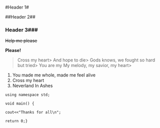 #Header 1#

##Header 2##

### Header 3###

~~Help me please~~


**Please!**


>Cross my heart>
>And hope to die>
>Gods knows, we fought so hard but tried>
>You are my My melody, my savior, my heart>


1. You made me whole, made me feel alive
2. Cross my heart
3. Neverland In Ashes


`using namespace std;`

`void main() {`

`cout<<"Thanks for all\n";`

`return 0;}`
    